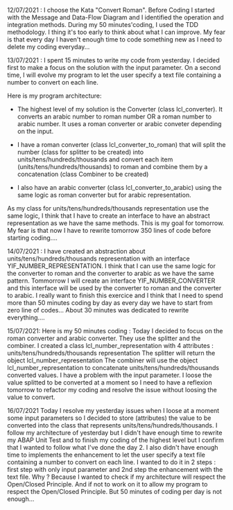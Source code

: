 12/07/2021 : 
I choose the Kata "Convert Roman". Before Coding I started with the Message and Data-Flow Diagram and I identified the operation and integration methods.
During my 50 minutes'coding, I used the TDD methodology. I thing it's too early to think about what I can improve.
My fear is that every day I haven't enough time to code something new as I need to delete my coding everyday... 

13/07/2021 : 
I spent 15 minutes to write my code from yesterday. I decided first to make a focus on the solution with the input parameter. 
On a second time, I will evolve my program to let the user specify a text file containing a number to convert on each line.

Here is my program architecture: 

 - The highest level of my solution is the Converter (class lcl_converter). It converts an arabic number to roman number OR a roman number to arabic number.
	It uses a roman converter or arabic conveter depending on the input.
 
 - I have a roman converter (class lcl_converter_to_roman) that will split the number (class for splitter to be created) into units/tens/hundreds/thousands 
     and convert each item (units/tens/hundreds/thousands) to roman and combine them by a concatenation (class Combiner to be created)
 
 
 - I also have an arabic converter (class lcl_converter_to_arabic) using the same logic as roman converter but for arabic representation.
 
 As my class for units/tens/hundreds/thousands representation use the same logic, I think that I have to create an interface to have an abstract 
 representation as we have the same methods. This is my goal for tomorrow.
My fear is that now I have to rewrite tomorrow 350 lines of code before starting coding....


14/07/2021 :
I have created an abstraction about units/tens/hundreds/thousands representation with an interface YIF_NUMBER_REPRESENTATION. 
I think that I can use the same logic for the converter to roman and the converter to arabic as we have the same pattern.
Tommorrow I will create an interface YIF_NUMBER_CONVERTER and this interface will be used by the converter to roman and the converter to arabic.
I really want to finish this exercice and I think that I need to spend more than 50 minutes coding by day as every day we have to start from zero line of codes...
About 30 minutes was dedicated to rewrite everything....


15/07/2021:
Here is my 50 minutes coding : 
Today I decided to focus on the roman converter and arabic converter. They use the splitter and the combiner. 
I created a class lcl_number_representation with 4 attributes : units/tens/hundreds/thousands representation
The splitter will return the object lcl_number_representation
The combiner will use the object lcl_number_representation to concatenate units/tens/hundreds/thousands converted values.
I have a problem with the input parameter. I loose the value splitted to be converted at a moment so I need to have a reflexion tomorrow to refactor my coding 
and resolve the issue without loosing the value to convert.


16/07/2021
Today I resolve my yesterday issues when I loose at a moment some input parameters so I decided to store (attributes) the value to be converted 
into the class that represents units/tens/hundreds/thousands. I follow my architecture of yesterday but I didn't have enough time 
to rewrite my ABAP Unit Test and to finish my coding of the highest level but I confirm that I wanted to follow what I've done the day 2. 
I also didn't have enough time  to implements the enhancement to let the user specify a text file containing a number to convert on each line.
I wanted to do it in 2 steps : first step with only input parameter and 2nd step the enhancement with the text file. Why ?
Because I wanted to check if my architecture will respect the Open/Closed Principle. 
And if not to work on it to allow my program to respect the Open/Closed Principle. But 50 minutes of coding per day is not enough...